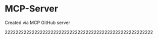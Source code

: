 # MCP-Server
Created via MCP GitHub server

2222222222222222222222222222222222222222222222222222222
